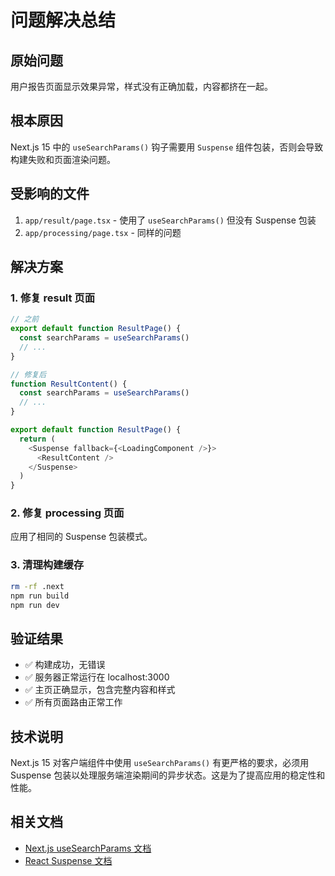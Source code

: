 # 问题解决总结

## 原始问题
用户报告页面显示效果异常，样式没有正确加载，内容都挤在一起。

## 根本原因
Next.js 15 中的 `useSearchParams()` 钩子需要用 `Suspense` 组件包装，否则会导致构建失败和页面渲染问题。

## 受影响的文件
1. `app/result/page.tsx` - 使用了 `useSearchParams()` 但没有 Suspense 包装
2. `app/processing/page.tsx` - 同样的问题

## 解决方案

### 1. 修复 result 页面
```typescript
// 之前
export default function ResultPage() {
  const searchParams = useSearchParams()
  // ...
}

// 修复后
function ResultContent() {
  const searchParams = useSearchParams()
  // ...
}

export default function ResultPage() {
  return (
    <Suspense fallback={<LoadingComponent />}>
      <ResultContent />
    </Suspense>
  )
}
```

### 2. 修复 processing 页面
应用了相同的 Suspense 包装模式。

### 3. 清理构建缓存
```bash
rm -rf .next
npm run build
npm run dev
```

## 验证结果
- ✅ 构建成功，无错误
- ✅ 服务器正常运行在 localhost:3000
- ✅ 主页正确显示，包含完整内容和样式
- ✅ 所有页面路由正常工作

## 技术说明
Next.js 15 对客户端组件中使用 `useSearchParams()` 有更严格的要求，必须用 Suspense 包装以处理服务端渲染期间的异步状态。这是为了提高应用的稳定性和性能。

## 相关文档
- [Next.js useSearchParams 文档](https://nextjs.org/docs/app/api-reference/functions/use-search-params)
- [React Suspense 文档](https://react.dev/reference/react/Suspense) 